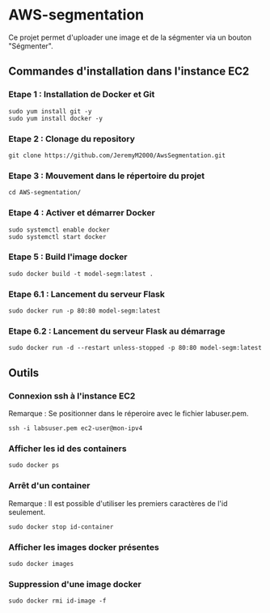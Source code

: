 # AWS-segmentation

Ce projet permet d'uploader une image et de la ségmenter via un bouton "Ségmenter".

## Commandes d'installation dans l'instance EC2

### Etape 1 : Installation de Docker et Git
```
sudo yum install git -y
sudo yum install docker -y
```

### Etape 2 : Clonage du repository
```
git clone https://github.com/JeremyM2000/AwsSegmentation.git
```

### Etape 3 : Mouvement dans le répertoire du projet
```
cd AWS-segmentation/
```

### Etape 4 : Activer et démarrer Docker
```
sudo systemctl enable docker
sudo systemctl start docker
```

### Etape 5 : Build l'image docker
```
sudo docker build -t model-segm:latest .
```

### Etape 6.1 : Lancement du serveur Flask
```
sudo docker run -p 80:80 model-segm:latest
```

### Etape 6.2 : Lancement du serveur Flask au démarrage
```
sudo docker run -d --restart unless-stopped -p 80:80 model-segm:latest
```

## Outils

### Connexion ssh à l'instance EC2
Remarque : Se positionner dans le réperoire avec le fichier labuser.pem.
```
ssh -i labsuser.pem ec2-user@mon-ipv4
```

### Afficher les id des containers
```
sudo docker ps
```

### Arrêt d'un container
Remarque : Il est possible d'utiliser les premiers caractères de l'id seulement.
```
sudo docker stop id-container
```

### Afficher les images docker présentes
```
sudo docker images
```

### Suppression d'une image docker
```
sudo docker rmi id-image -f
```